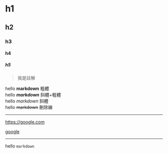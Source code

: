 # h1
## h2
### h3
#### h4
##### h5


>我是註解

hello **markdown** 粗體  
hello ***markdown*** 斜體+粗體  
hello *markdown* 斜體  
hello ~~markdown~~ 刪除線  

---

<https://google.com>

[google](https://google.com)

---
hello `markdown`